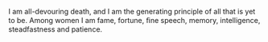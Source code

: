 I am all-devouring death, and I am the generating principle of all that is yet to be. Among women I am fame, fortune, ﬁne speech, memory, intelligence, steadfastness and patience.
